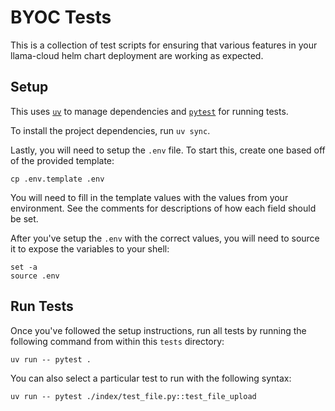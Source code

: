 # BYOC Tests

This is a collection of test scripts for ensuring that various features in your llama-cloud helm chart deployment are working as expected.

## Setup

This uses [`uv`](https://docs.astral.sh/uv) to manage dependencies and [`pytest`](https://docs.pytest.org/en/stable/) for running tests.

To install the project dependencies, run `uv sync`.

Lastly, you will need to setup the `.env` file. To start this, create one based off of the provided template:
```
cp .env.template .env
```

You will need to fill in the template values with the values from your environment. See the comments for descriptions of how each field should be set.

After you've setup the `.env` with the correct values, you will need to source it to expose the variables to your shell:
```
set -a
source .env
```

## Run Tests

Once you've followed the setup instructions, run all tests by running the following command from within this `tests` directory:
```
uv run -- pytest .
```

You can also select a particular test to run with the following syntax:
```
uv run -- pytest ./index/test_file.py::test_file_upload
```
